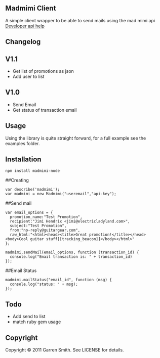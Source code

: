 Madmimi Client
--------------

A simple client wrapper to be able to send mails using the mad mimi api [Developer api help](http://developer.madmimi.com)

Changelog
---------

## V1.1

* Get list of promotions as json
* Add user to list

## V1.0

* Send Email
* Get status of transaction email

Usage
-----

Using the library is quite straight forward, for a full example see the examples folder.

## Installation

    npm install madmimi-node

##Creating

    var describe('madmimi');
    var madmimi = new Madmimi("useremail","api-key");

##Send mail
    
    var email_options = {
      promotion_name:"Test Promotion",
      recipient:"Jimi Hendrix <jimi@electricladyland.com>",
      subject:"Test Promotion",
      from:"no-reply@guitargear.com",
      raw_html:"<html><head><title>Great promotion!</title></head><body>Cool guitar stuff[[tracking_beacon]]</body></html>"
    };

    madmimi.sendMail(email_options, function (transaction_id) {
      console.log("Email transaction is: " + transaction_id)
    });

##Email Status

    madmimi.mailStatus("email_id", function (msg) {
      console.log("status: " + msg);
    });

Todo
----

  * Add send to list
  * match ruby gem usage


Copyright
---------

Copyright © 2011 Garren Smith. See LICENSE for details.

